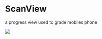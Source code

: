 # ScanView
a progress view used to grade mobiles phone

![](https://github.com/rel4/scanView/scanView.gif)


